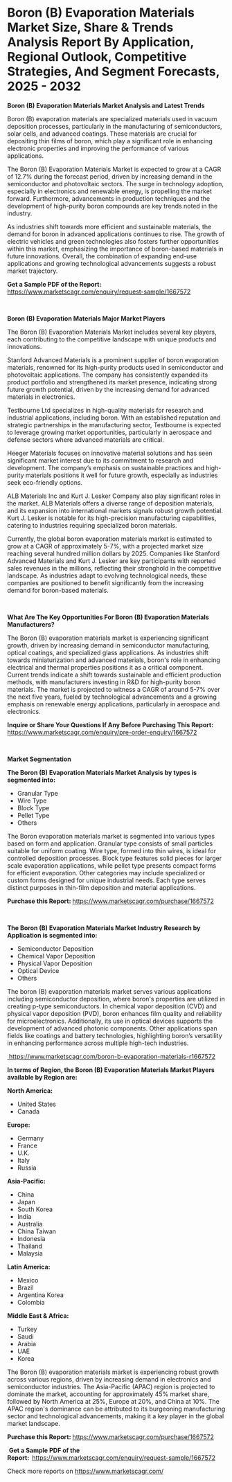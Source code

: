<p><h1>Boron (B) Evaporation Materials Market Size, Share & Trends Analysis Report By Application, Regional Outlook, Competitive Strategies, And Segment Forecasts, 2025 - 2032</h1></p><p><strong>Boron (B) Evaporation Materials Market Analysis and Latest Trends</strong></p>
<p><p>Boron (B) evaporation materials are specialized materials used in vacuum deposition processes, particularly in the manufacturing of semiconductors, solar cells, and advanced coatings. These materials are crucial for depositing thin films of boron, which play a significant role in enhancing electronic properties and improving the performance of various applications.</p><p>The Boron (B) Evaporation Materials Market is expected to grow at a CAGR of 12.7% during the forecast period, driven by increasing demand in the semiconductor and photovoltaic sectors. The surge in technology adoption, especially in electronics and renewable energy, is propelling the market forward. Furthermore, advancements in production techniques and the development of high-purity boron compounds are key trends noted in the industry. </p><p>As industries shift towards more efficient and sustainable materials, the demand for boron in advanced applications continues to rise. The growth of electric vehicles and green technologies also fosters further opportunities within this market, emphasizing the importance of boron-based materials in future innovations. Overall, the combination of expanding end-use applications and growing technological advancements suggests a robust market trajectory.</p></p>
<p><strong>Get a Sample PDF of the Report:&nbsp;</strong> <a href="https://www.marketscagr.com/enquiry/request-sample/1667572?utm_campaign=3508&utm_medium=2&utm_source=Github&utm_content=ia&utm_term=02042025&utm_id=boron-b-evaporation-materials">https://www.marketscagr.com/enquiry/request-sample/1667572</a></p>
<p>&nbsp;</p>
<p><strong>Boron (B) Evaporation Materials Major Market Players</strong></p>
<p><p>The Boron (B) Evaporation Materials Market includes several key players, each contributing to the competitive landscape with unique products and innovations. </p><p>Stanford Advanced Materials is a prominent supplier of boron evaporation materials, renowned for its high-purity products used in semiconductor and photovoltaic applications. The company has consistently expanded its product portfolio and strengthened its market presence, indicating strong future growth potential, driven by the increasing demand for advanced materials in electronics.</p><p>Testbourne Ltd specializes in high-quality materials for research and industrial applications, including boron. With an established reputation and strategic partnerships in the manufacturing sector, Testbourne is expected to leverage growing market opportunities, particularly in aerospace and defense sectors where advanced materials are critical.</p><p>Heeger Materials focuses on innovative material solutions and has seen significant market interest due to its commitment to research and development. The company’s emphasis on sustainable practices and high-purity materials positions it well for future growth, especially as industries seek eco-friendly options.</p><p>ALB Materials Inc and Kurt J. Lesker Company also play significant roles in the market. ALB Materials offers a diverse range of deposition materials, and its expansion into international markets signals robust growth potential. Kurt J. Lesker is notable for its high-precision manufacturing capabilities, catering to industries requiring specialized boron materials.</p><p>Currently, the global boron evaporation materials market is estimated to grow at a CAGR of approximately 5-7%, with a projected market size reaching several hundred million dollars by 2025. Companies like Stanford Advanced Materials and Kurt J. Lesker are key participants with reported sales revenues in the millions, reflecting their stronghold in the competitive landscape. As industries adapt to evolving technological needs, these companies are positioned to benefit significantly from the increasing demand for boron-based materials.</p></p>
<p>&nbsp;</p>
<p><strong>What Are The Key Opportunities For Boron (B) Evaporation Materials Manufacturers?</strong></p>
<p><p>The Boron (B) evaporation materials market is experiencing significant growth, driven by increasing demand in semiconductor manufacturing, optical coatings, and specialized glass applications. As industries shift towards miniaturization and advanced materials, boron's role in enhancing electrical and thermal properties positions it as a critical component. Current trends indicate a shift towards sustainable and efficient production methods, with manufacturers investing in R&D for high-purity boron materials. The market is projected to witness a CAGR of around 5-7% over the next five years, fueled by technological advancements and a growing emphasis on renewable energy applications, particularly in aerospace and electronics.</p></p>
<p><strong>Inquire or Share Your Questions If Any Before Purchasing This Report:</strong> <a href="https://www.marketscagr.com/enquiry/pre-order-enquiry/1667572?utm_campaign=3508&utm_medium=2&utm_source=Github&utm_content=ia&utm_term=02042025&utm_id=boron-b-evaporation-materials">https://www.marketscagr.com/enquiry/pre-order-enquiry/1667572</a></p>
<p>&nbsp;</p>
<p><strong>Market Segmentation</strong></p>
<p><strong>The Boron (B) Evaporation Materials Market Analysis by types is segmented into:</strong></p>
<p><ul><li>Granular Type</li><li>Wire Type</li><li>Block Type</li><li>Pellet Type</li><li>Others</li></ul></p>
<p><p>The Boron evaporation materials market is segmented into various types based on form and application. Granular type consists of small particles suitable for uniform coating. Wire type, formed into thin wires, is ideal for controlled deposition processes. Block type features solid pieces for larger scale evaporation applications, while pellet type presents compact forms for efficient evaporation. Other categories may include specialized or custom forms designed for unique industrial needs. Each type serves distinct purposes in thin-film deposition and material applications.</p></p>
<p><strong>Purchase this Report:&nbsp;</strong><a href="https://www.marketscagr.com/purchase/1667572?utm_campaign=3508&utm_medium=2&utm_source=Github&utm_content=ia&utm_term=02042025&utm_id=boron-b-evaporation-materials">https://www.marketscagr.com/purchase/1667572</a></p>
<p>&nbsp;</p>
<p><strong>The Boron (B) Evaporation Materials Market Industry Research by Application is segmented into:</strong></p>
<p><ul><li>Semiconductor Deposition</li><li>Chemical Vapor Deposition</li><li>Physical Vapor Deposition</li><li>Optical Device</li><li>Others</li></ul></p>
<p><p>The boron (B) evaporation materials market serves various applications including semiconductor deposition, where boron's properties are utilized in creating p-type semiconductors. In chemical vapor deposition (CVD) and physical vapor deposition (PVD), boron enhances film quality and reliability for microelectronics. Additionally, its use in optical devices supports the development of advanced photonic components. Other applications span fields like coatings and battery technologies, highlighting boron’s versatility in enhancing performance across multiple high-tech industries.</p></p>
<p><a href="https://www.marketscagr.com/boron-b-evaporation-materials-r1667572?utm_campaign=3508&utm_medium=2&utm_source=Github&utm_content=ia&utm_term=02042025&utm_id=boron-b-evaporation-materials">&nbsp;https://www.marketscagr.com/boron-b-evaporation-materials-r1667572</a></p>
<p><strong>In terms of Region, the Boron (B) Evaporation Materials Market Players available by Region are:</strong></p>
<p>
    <p> <strong> North America: </strong>
        <ul>
            <li>United States</li>
            <li>Canada</li>
        </ul>
        </p> 
    <p> <strong> Europe: </strong>
        <ul>
            <li>Germany</li>
            <li>France</li>
            <li>U.K.</li>
            <li>Italy</li>
            <li>Russia</li>
        </ul>
        </p> 
    <p> <strong> Asia-Pacific: </strong>
        <ul>
            <li>China</li>
            <li>Japan</li>
            <li>South Korea</li>
            <li>India</li>
            <li>Australia</li>
            <li>China Taiwan</li>
            <li>Indonesia</li>
            <li>Thailand</li>
            <li>Malaysia</li>
        </ul>
        </p> 
    <p> <strong> Latin America: </strong>
        <ul>
            <li>Mexico</li>
            <li>Brazil</li>
            <li>Argentina Korea</li>
            <li>Colombia</li>
        </ul>
        </p> 
    <p> <strong> Middle East & Africa: </strong>
        <ul>
            <li>Turkey</li>
            <li>Saudi</li>
            <li>Arabia</li>
            <li>UAE</li>
            <li>Korea</li>
        </ul>
    </p>
    </p>
<p><p>The Boron (B) evaporation materials market is experiencing robust growth across various regions, driven by increasing demand in electronics and semiconductor industries. The Asia-Pacific (APAC) region is projected to dominate the market, accounting for approximately 45% market share, followed by North America at 25%, Europe at 20%, and China at 10%. The APAC region's dominance can be attributed to its burgeoning manufacturing sector and technological advancements, making it a key player in the global market landscape.</p></p>
<p><strong>Purchase this Report: </strong><a href="https://www.marketscagr.com/purchase/1667572?utm_campaign=3508&utm_medium=2&utm_source=Github&utm_content=ia&utm_term=02042025&utm_id=boron-b-evaporation-materials">https://www.marketscagr.com/purchase/1667572</a></p>
<p>&nbsp;<strong>Get a Sample PDF of the Report:&nbsp;&nbsp;</strong><a href="https://www.marketscagr.com/enquiry/request-sample/1667572?utm_campaign=3508&utm_medium=2&utm_source=Github&utm_content=ia&utm_term=02042025&utm_id=boron-b-evaporation-materials">https://www.marketscagr.com/enquiry/request-sample/1667572</a></p>
<p><strong></strong></p>
<p>Check more reports on <a href="https://www.marketscagr.com/?utm_campaign=3508&utm_medium=2&utm_source=Github&utm_content=ia&utm_term=02042025&utm_id=boron-b-evaporation-materials">https://www.marketscagr.com/</a></p>